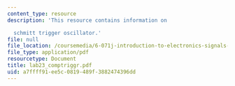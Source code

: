 ```yaml
---
content_type: resource
description: 'This resource contains information on

  schmitt trigger oscillator.'
file: null
file_location: /coursemedia/6-071j-introduction-to-electronics-signals-and-measurement-spring-2006/a7ffff91ee5c0819489f3882474396dd_lab23_comptriggr.pdf
file_type: application/pdf
resourcetype: Document
title: lab23_comptriggr.pdf
uid: a7ffff91-ee5c-0819-489f-3882474396dd
---
```

